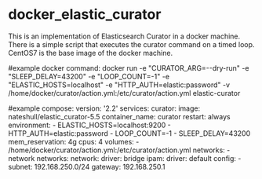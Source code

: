 # docker_elastic_curator
This is an implementation of Elasticsearch Curator in a docker machine. There is a simple script that executes the curator command on a timed loop. CentOS7 is the base image of the docker machine.

#example docker command:
docker run -e "CURATOR_ARG=--dry-run" -e "SLEEP_DELAY=43200" -e "LOOP_COUNT=-1" -e "ELASTIC_HOSTS=localhost" -e "HTTP_AUTH=elastic:password" -v /home/docker/curator/action.yml:/etc/curator/action.yml elastic-curator

#example compose:
version: '2.2'
services:
  curator:
    image: nateshull/elastic_curator-5.5
    container_name: curator
    restart: always
    environment:
      - ELASTIC_HOSTS=localhost:9200
      - HTTP_AUTH=elastic:password
      - LOOP_COUNT=-1
      - SLEEP_DELAY=43200
    mem_reservation: 4g
    cpus: 4
    volumes:
      - /home/docker/curator/action.yml:/etc/curator/action.yml
    networks:
      - network
networks:
  network:
    driver: bridge
    ipam:
       driver: default
       config:
           - subnet: 192.168.250.0/24
             gateway: 192.168.250.1


